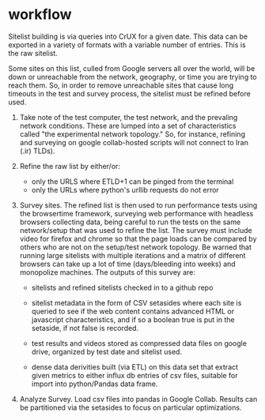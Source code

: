# workflow


Sitelist building is via queries into CrUX for a given date. This data
can be exported in a variety of formats with a variable number of
entries. This is the raw sitelist.

Some sites on this list, culled from Google servers all over the
world, will be down or unreachable from the network, geography, or time you are
trying to reach them. So, in order to remove unreachable sites that cause long timeouts in the
test and survey process, the sitelist must be refined before used.


1. Take note of the test computer, the test network, and the prevaling
network conditions. These are lumped into a set of characteristics
called "the experimental network topology." So, for instance, refining
and surveying on google collab-hosted scripts will not connect to Iran
(.ir) TLDs).

2. Refine the raw list by either/or:
    - only the URLS where ETLD+1 can be pinged from the terminal
    - only the URLs where python's urllib requests do not error

3. Survey sites. The refined list is then used to run performance tests using the
  browsertime framework, surveying web performance with headless
  browsers collecting data, being careful to run the tests on the same
  network/setup that was used to refine the list. The survey must
  include video for firefox and chrome so that the page loads can be
  compared by others who are not on the setup/test network topology. Be
  warned that running large sitelists with multiple iterations and a
  matrix of different browsers can take up a lot of time (days/bleeding
  into weeks) and monopolize machines.
  The outputs of this survey are:
    - sitelists and refined sitelists checked in to a github repo
    - sitelist metadata in the form of CSV setasides where each site is
    queried to see if the web content contains advanced HTML or
    javascript characteristics, and if so a boolean true is put in the
    setaside, if not false is recorded.

    - test results and videos stored as compressed data files on google
    drive, organized by test date and sitelist used.

    - dense data derivities built (via ETL) on this data set that extract given
    metrics to either influx db entries of csv files, suitable for import
    into python/Pandas data frame.

5. Analyze Survey.
  Load csv files into pandas in Google Collab. Results can be
  partitioned via the setasides to focus on particular optimizations.
